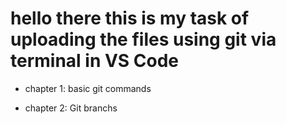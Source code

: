 # hello there this is my task of uploading the files using git via terminal in VS Code

- chapter 1: basic git commands

- chapter 2: Git branchs

